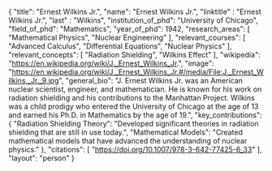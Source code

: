 {
  "title": "Ernest Wilkins Jr.",
  "name": "Ernest Wilkins Jr.",
  "linktitle" : "Ernest Wilkins Jr.",
  "last" :  "Wilkins", 
  "institution_of_phd": "University of Chicago",
  "field_of_phd": "Mathematics",
  "year_of_phd": 1942,
  "research_areas": [
    "Mathematical Physics",
    "Nuclear Engineering"
  ],
  "relevant_courses": [
    "Advanced Calculus",
    "Differential Equations",
    "Nuclear Physics"
  ],
  "relevant_concepts": [
    "Radiation Shielding",
    "Wilkins Effect"
  ],
  "wikipedia": "https://en.wikipedia.org/wiki/J._Ernest_Wilkins_Jr.",
  "image": "https://en.wikipedia.org/wiki/J._Ernest_Wilkins_Jr.#/media/File:J._Ernest_Wilkins,_Jr._9.jpg",
  "general_bio": "J. Ernest Wilkins Jr. was an American nuclear scientist, engineer, and mathematician. He is known for his work on radiation shielding and his contributions to the Manhattan Project. Wilkins was a child prodigy who entered the University of Chicago at the age of 13 and earned his Ph.D. in Mathematics by the age of 19.",
  "key_contributions": {
    "Radiation Shielding Theory": "Developed significant theories in radiation shielding that are still in use today.",
    "Mathematical Models": "Created mathematical models that have advanced the understanding of nuclear physics."
  },
  "citations": [
    "https://doi.org/10.1007/978-3-642-77425-6_33"
  ], 
  "layout": "person"
}